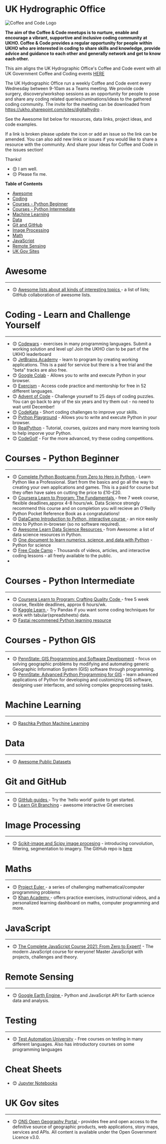 # UK Hydrographic Office

![Coffee and Code Logo](coffee-and-code-tiny.png)


**The aim of the Coffee & Code meetups is to nurture, enable and encourage a vibrant, supportive and inclusive coding community at UKHO. Coffee & Code provides a regular opportunity for people within UKHO who are interested in coding to share skills and knowledge, provide advice and guidance to each other and generally network and get to know each other.**

This aim aligns the UK Hydrographic Office's Coffee and Code event with all UK Government Coffee and Coding events [HERE](https://docs.google.com/spreadsheets/d/13HstI9VZViUr3jxTQPMMK-gctkVeyig-7HDhN4fU1_E/edit#gid=0)

The UK Hydrographic Office run a weekly Coffee and Code event every Wednesday between 9-10am as a Teams meeting. We provide code surgery, discovery/workshop sessions as an opportunity for people to pose and share any coding related queries/ruminations/ideas to the gathered coding community. The invite for the meeting can be downloaded from https://ukho.sharepoint.com/sites/digitalhydro .

See the Awesome list below for resources, data links, project ideas, and code examples. 

If a link is broken please update the icon or add an issue so the link can be amended. 
You can also add new links or issues if you would like to share a resource with the community.
And share your ideas for Coffee and Code in the issues section!

Thanks!

* :blush: I am well.
* :pensive: Please fix me.

**Table of Contents**
* [Awesome](#awesome)
* [Coding](#coding)
* [Courses - Python Beginner](#courses---python-beginner)
* [Courses - Python Intermediate](#courses---python-intermediate)
* [Machine Learning](#machine-learning)
* [Data](#data)
* [Git and GitHub](#git-and-github)
* [Image Processing](#image-processing)
* [Math](#math)
* [JavaScript](#javascript)
* [Remote Sensing](#remote-sensing)
* [UK Gov Sites](#uk-gov-sites)


# Awesome
-------------
* :blush: [Awesome lists about all kinds of interesting topics ](https://github.com/sindresorhus/awesome) - a list of lists; GitHub collaboration of awesome lists. 


# Coding - Learn and Challenge Yourself
-------------
* :blush: [Codewars](https://www.codewars.com/) - exercises in many programming languages. Submit a working solution and level up! Join the UKHO clan to be part of the UKHO leaderboard
* :blush: [JetBrains Academy](https://www.jetbrains.com/academy/) - learn to program by creating working applications. This is a paid for service but there is a free trial and the "beta" tracks are also free.
* :blush: [Google Colab](https://colab.research.google.com/notebooks/intro.ipynb) - Allows you to write and execute Python in your browser.
* :blush: [Exercism](https://exercism.io/) - Access code practice and mentorship for free in 52 different languages.
* :blush: [Advent of Code](https://adventofcode.com/) - Challenge yourself to 25 days of coding puzzles. You can go back to any of the six years and try them out - no need to wait until December!
* :blush: [CodeKata](http://codekata.com/) - Short coding challenges to improve your skills.
* :blush: [Python Playground](https://www.katacoda.com/courses/python/playground) - Allows you to write and execute Python in your browser.
* :blush: [RealPython](https://realpython.com/) - Tutorial, courses, quizzes and many more learning tools to help imporve your Python.
* :blush: [CodeGolf](https://codegolf.stackexchange.com/) - For the more advanced, try these coding competitions.

# Courses - Python Beginner
-------------

* :blush: [Complete Python Bootcamp From Zero to Hero in Python ](https://www.udemy.com/course/complete-python-bootcamp/) - Learn Python like a Professional. Start from the basics and go all the way to creating your own applications and games. This is a paid for course but they often have sales on cutting the price to £10-£20. 
* :blush: [Coursera Learn to Program: The Fundamentals ](https://www.coursera.org/learn/learn-to-program) - free 7 week course, flexible deadlines,approx 4-8 hours/wk. Data Science strongly recommend this course and on completion you will recieve an O'Reilly Python Pocket Reference Book as a congratulations! 
* :blush: [DataCamp Introduction to Python, interactive course ](https://www.datacamp.com/courses/intro-to-python-for-data-science) - an nice easily intro to Python in-browser (so no software required).
* :blush: [Awesome Learn Data Science Resources ](https://github.com/siboehm/awesome-learn-datascience#readme) - from Awesome: a list of data science resources in Python. 
* :blush: [One document to learn numerics, science, and data with Python](http://scipy-lectures.org/) - Python for science
* :blush: [Free Code Camp](https://www.freecodecamp.org/) -  Thousands of videos, articles, and interactive coding lessons - all freely available to the public.
* 

# Courses - Python Intermediate
--------------

* :blush: [Coursera Learn to Program: Crafting Quality Code ](https://www.coursera.org/learn/program-code) - free 5 week course, flexible deadlines, approx 6 hours/wk. 
* :blush: [Kaggle Learn ](https://www.kaggle.com/learn/overview) - Try Pandas if you want some coding techniques for work with tabular(spreadsheets) data. 
* :blush: [Fastai recommened Python learning resource ](https://forums.fast.ai/t/recommended-python-learning-resources/26888)

# Courses - Python GIS
--------------

* :blush: [PennState: GIS Programming and Software Development](https://www.e-education.psu.edu/geog485/node/91) - focus on solving geographic problems by modifying and automating generic Geographic Information System (GIS) software through programming. 
* :blush: [PennState: Advanced Python Programming for GIS](https://www.e-education.psu.edu/geog489/home.html) - learn advanced applications of Python for developing and customizing GIS software, designing user interfaces, and solving complex geoprocessing tasks.

# Machine Learning
--------------

* :blush: [Raschka Python Machine Learning](https://github.com/rasbt/python-machine-learning-book-3rd-edition)


# Data
------------

* :blush: [Awesome Public Datasets ](https://github.com/awesomedata/awesome-public-datasets)


# Git and GitHub
---------------
* :blush: [GitHub guides ](https://guides.github.com/) - Try the 'hello world' guide to get started.
* :blush: [Learn Git Branching](https://learngitbranching.js.org/) - awesome interactive Git exercises


# Image Processing
-----------------
* :blush: [Scikit-image and Scipy image procesing](https://www.youtube.com/watch?v=pZATswy_IsQ) - introducing convolution, filtering, segmentation to imagery. The GitHub repo is [here](https://github.com/scikit-image/skimage-tutorials)


# Maths
------------
* :blush: [Project Euler ](https://projecteuler.net/) - a series of challenging mathematical/computer programming problems
* :blush: [Khan Academy ](https://www.khanacademy.org/) - offers practice exercises, instructional videos, and a personalized learning dashboard on maths, computer programming and more. 

# JavaScript
------------
* :blush: [The Complete JavaScript Course 2021: From Zero to Expert!](https://www.udemy.com/course/the-complete-javascript-course/) - The modern JavaScript course for everyone! Master JavaScript with projects, challenges and theory.


# Remote Sensing
------------

* :blush: [Google Earth Engine ](https://earthengine.google.com/) - Python and JavaScript API for Earth science data and analysis.


# Testing
------------
* :blush: [Test Automation University](https://testautomationu.applitools.com/) - Free courses on testing in many different languages. Also has introductory courses on some programming languages

# Cheat Sheets
* :blush: [Jupyter Notebooks](https://www.edureka.co/blog/wp-content/uploads/2018/10/Jupyter_Notebook_CheatSheet_Edureka.pdf) 

# UK Gov sites
------------

* :blush: [ONS Open Geography Portal ](https://geoportal.statistics.gov.uk/) - provides free and open access to the definitive source of geographic products, web applications, story maps, services and APIs. All content is available under the Open Government Licence v3.0.

